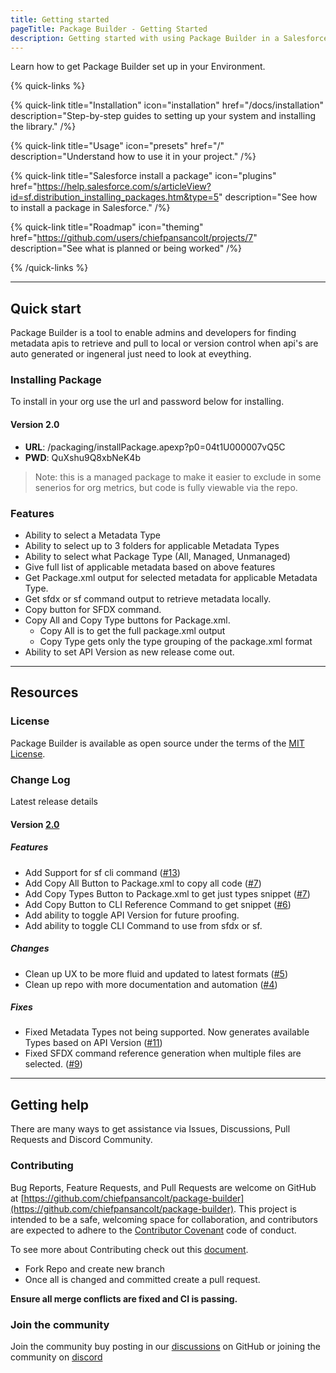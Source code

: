 ```yaml
---
title: Getting started
pageTitle: Package Builder - Getting Started
description: Getting started with using Package Builder in a Salesforce environment.
---
```


Learn how to get Package Builder set up in your Environment.

{% quick-links %}

{% quick-link title="Installation" icon="installation" href="/docs/installation" description="Step-by-step guides to setting up your system and installing the library." /%}

{% quick-link title="Usage" icon="presets" href="/" description="Understand how to use it in your project." /%}

{% quick-link title="Salesforce install a package" icon="plugins" href="https://help.salesforce.com/s/articleView?id=sf.distribution_installing_packages.htm&type=5" description="See how to install a package in Salesforce." /%}

{% quick-link title="Roadmap" icon="theming" href="https://github.com/users/chiefpansancolt/projects/7" description="See what is planned or being worked" /%}

{% /quick-links %}

---

## Quick start

Package Builder is a tool to enable admins and developers for finding metadata apis to retrieve and pull to local or version control when api's are auto generated or ingeneral just need to look at eveything.

### Installing Package

To install in your org use the url and password below for installing.

#### Version 2.0

- **URL**: /packaging/installPackage.apexp?p0=04t1U000007vQ5C
- **PWD**: QuXshu9Q8xbNeK4b

>Note: this is a managed package to make it easier to exclude in some senerios for org metrics, but code is fully viewable via the repo.

### Features

- Ability to select a Metadata Type
- Ability to select up to 3 folders for applicable Metadata Types
- Ability to select what Package Type (All, Managed, Unmanaged)
- Give full list of applicable metadata based on above features
- Get Package.xml output for selected metadata for applicable Metadata Type.
- Get sfdx or sf command output to retrieve metadata locally.
- Copy button for SFDX command.
- Copy All and Copy Type buttons for Package.xml.
  - Copy All is to get the full package.xml output
  - Copy Type gets only the type grouping of the package.xml format
- Ability to set API Version as new release come out.

---

## Resources

### License

Package Builder is available as open source under the terms of the [MIT License](https://github.com/chiefpansancolt/package-builder/blob/main/LICENSE).

### Change Log

Latest release details

#### Version [2.0](https://github.com/chiefpansancolt/package-builder/releases/tag/2.0)

##### Features

- Add Support for sf cli command ([#13](https://github.com/chiefpansancolt/package-builder/issues/13))
- Add Copy All Button to Package.xml to copy all code ([#7](https://github.com/chiefpansancolt/package-builder/issues/7))
- Add Copy Types Button to Package.xml to get just types snippet ([#7](https://github.com/chiefpansancolt/package-builder/issues/7))
- Add Copy Button to CLI Reference Command to get snippet ([#6](https://github.com/chiefpansancolt/package-builder/issues/6))
- Add ability to toggle API Version for future proofing.
- Add ability to toggle CLI Command to use from sfdx or sf.

##### Changes

- Clean up UX to be more fluid and updated to latest formats ([#5](https://github.com/chiefpansancolt/package-builder/issues/5))
- Clean up repo with more documentation and automation ([#4](https://github.com/chiefpansancolt/package-builder/issues/4))

##### Fixes

- Fixed Metadata Types not being supported. Now generates available Types based on API Version ([#11](https://github.com/chiefpansancolt/package-builder/issues/11))
- Fixed SFDX command reference generation when multiple files are selected. ([#9](https://github.com/chiefpansancolt/package-builder/issues/9))

---

## Getting help

There are many ways to get assistance via Issues, Discussions, Pull Requests and Discord Community.

### Contributing

Bug Reports, Feature Requests, and Pull Requests are welcome on GitHub at [https://github.com/chiefpansancolt/package-builder](https://github.com/chiefpansancolt/package-builder). This project is intended to be a safe, welcoming space for collaboration, and contributors are expected to adhere to the [Contributor Covenant](https://github.com/chiefpansancolt/package-builder/blob/main/.github/CODE_OF_CONDUCT.md) code of conduct.

To see more about Contributing check out this [document](https://github.com/chiefpansancolt/package-builder/blob/main/.github/CONTRIBUTING.md).

- Fork Repo and create new branch
- Once all is changed and committed create a pull request.

**Ensure all merge conflicts are fixed and CI is passing.**

### Join the community

Join the community buy posting in our [discussions](https://github.com/chiefpansancolt/package-builder/discussions) on GitHub or joining the community on [discord](https://discord.gg/SDryP2579d)
